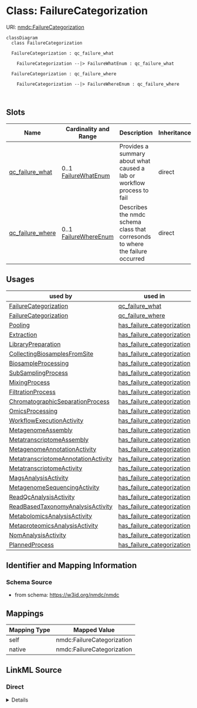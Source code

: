 # Class: FailureCategorization



URI: [nmdc:FailureCategorization](https://w3id.org/nmdc/FailureCategorization)















```mermaid
classDiagram
  class FailureCategorization
    
  FailureCategorization : qc_failure_what
    
    FailureCategorization --|> FailureWhatEnum : qc_failure_what
    
  FailureCategorization : qc_failure_where
    
    FailureCategorization --|> FailureWhereEnum : qc_failure_where
    
  

```





<!-- no inheritance hierarchy -->


## Slots

| Name | Cardinality and Range | Description | Inheritance |
| ---  | --- | --- | --- |
| [qc_failure_what](qc_failure_what.md) | 0..1 <br/> [FailureWhatEnum](FailureWhatEnum.md) | Provides a summary about what caused a lab or workflow process to fail | direct |
| [qc_failure_where](qc_failure_where.md) | 0..1 <br/> [FailureWhereEnum](FailureWhereEnum.md) | Describes the nmdc schema class that corresonds to where the failure occurred | direct |





## Usages

| used by | used in | type | used |
| ---  | --- | --- | --- |
| [FailureCategorization](FailureCategorization.md) | [qc_failure_what](qc_failure_what.md) | domain | [FailureCategorization](FailureCategorization.md) |
| [FailureCategorization](FailureCategorization.md) | [qc_failure_where](qc_failure_where.md) | domain | [FailureCategorization](FailureCategorization.md) |
| [Pooling](Pooling.md) | [has_failure_categorization](has_failure_categorization.md) | range | [FailureCategorization](FailureCategorization.md) |
| [Extraction](Extraction.md) | [has_failure_categorization](has_failure_categorization.md) | range | [FailureCategorization](FailureCategorization.md) |
| [LibraryPreparation](LibraryPreparation.md) | [has_failure_categorization](has_failure_categorization.md) | range | [FailureCategorization](FailureCategorization.md) |
| [CollectingBiosamplesFromSite](CollectingBiosamplesFromSite.md) | [has_failure_categorization](has_failure_categorization.md) | range | [FailureCategorization](FailureCategorization.md) |
| [BiosampleProcessing](BiosampleProcessing.md) | [has_failure_categorization](has_failure_categorization.md) | range | [FailureCategorization](FailureCategorization.md) |
| [SubSamplingProcess](SubSamplingProcess.md) | [has_failure_categorization](has_failure_categorization.md) | range | [FailureCategorization](FailureCategorization.md) |
| [MixingProcess](MixingProcess.md) | [has_failure_categorization](has_failure_categorization.md) | range | [FailureCategorization](FailureCategorization.md) |
| [FiltrationProcess](FiltrationProcess.md) | [has_failure_categorization](has_failure_categorization.md) | range | [FailureCategorization](FailureCategorization.md) |
| [ChromatographicSeparationProcess](ChromatographicSeparationProcess.md) | [has_failure_categorization](has_failure_categorization.md) | range | [FailureCategorization](FailureCategorization.md) |
| [OmicsProcessing](OmicsProcessing.md) | [has_failure_categorization](has_failure_categorization.md) | range | [FailureCategorization](FailureCategorization.md) |
| [WorkflowExecutionActivity](WorkflowExecutionActivity.md) | [has_failure_categorization](has_failure_categorization.md) | range | [FailureCategorization](FailureCategorization.md) |
| [MetagenomeAssembly](MetagenomeAssembly.md) | [has_failure_categorization](has_failure_categorization.md) | range | [FailureCategorization](FailureCategorization.md) |
| [MetatranscriptomeAssembly](MetatranscriptomeAssembly.md) | [has_failure_categorization](has_failure_categorization.md) | range | [FailureCategorization](FailureCategorization.md) |
| [MetagenomeAnnotationActivity](MetagenomeAnnotationActivity.md) | [has_failure_categorization](has_failure_categorization.md) | range | [FailureCategorization](FailureCategorization.md) |
| [MetatranscriptomeAnnotationActivity](MetatranscriptomeAnnotationActivity.md) | [has_failure_categorization](has_failure_categorization.md) | range | [FailureCategorization](FailureCategorization.md) |
| [MetatranscriptomeActivity](MetatranscriptomeActivity.md) | [has_failure_categorization](has_failure_categorization.md) | range | [FailureCategorization](FailureCategorization.md) |
| [MagsAnalysisActivity](MagsAnalysisActivity.md) | [has_failure_categorization](has_failure_categorization.md) | range | [FailureCategorization](FailureCategorization.md) |
| [MetagenomeSequencingActivity](MetagenomeSequencingActivity.md) | [has_failure_categorization](has_failure_categorization.md) | range | [FailureCategorization](FailureCategorization.md) |
| [ReadQcAnalysisActivity](ReadQcAnalysisActivity.md) | [has_failure_categorization](has_failure_categorization.md) | range | [FailureCategorization](FailureCategorization.md) |
| [ReadBasedTaxonomyAnalysisActivity](ReadBasedTaxonomyAnalysisActivity.md) | [has_failure_categorization](has_failure_categorization.md) | range | [FailureCategorization](FailureCategorization.md) |
| [MetabolomicsAnalysisActivity](MetabolomicsAnalysisActivity.md) | [has_failure_categorization](has_failure_categorization.md) | range | [FailureCategorization](FailureCategorization.md) |
| [MetaproteomicsAnalysisActivity](MetaproteomicsAnalysisActivity.md) | [has_failure_categorization](has_failure_categorization.md) | range | [FailureCategorization](FailureCategorization.md) |
| [NomAnalysisActivity](NomAnalysisActivity.md) | [has_failure_categorization](has_failure_categorization.md) | range | [FailureCategorization](FailureCategorization.md) |
| [PlannedProcess](PlannedProcess.md) | [has_failure_categorization](has_failure_categorization.md) | range | [FailureCategorization](FailureCategorization.md) |






## Identifier and Mapping Information







### Schema Source


* from schema: https://w3id.org/nmdc/nmdc





## Mappings

| Mapping Type | Mapped Value |
| ---  | ---  |
| self | nmdc:FailureCategorization |
| native | nmdc:FailureCategorization |





## LinkML Source

<!-- TODO: investigate https://stackoverflow.com/questions/37606292/how-to-create-tabbed-code-blocks-in-mkdocs-or-sphinx -->

### Direct

<details>
```yaml
name: FailureCategorization
from_schema: https://w3id.org/nmdc/nmdc
slots:
- qc_failure_what
- qc_failure_where

```
</details>

### Induced

<details>
```yaml
name: FailureCategorization
from_schema: https://w3id.org/nmdc/nmdc
attributes:
  qc_failure_what:
    name: qc_failure_what
    description: Provides a summary about what caused a lab or workflow process to
      fail
    comments:
    - For example Low read count from a sequencer, malformed fastq files, etc)
    from_schema: https://w3id.org/nmdc/nmdc
    rank: 1000
    domain: FailureCategorization
    alias: qc_failure_what
    owner: FailureCategorization
    domain_of:
    - FailureCategorization
    range: FailureWhatEnum
  qc_failure_where:
    name: qc_failure_where
    description: Describes the nmdc schema class that corresonds to where the failure
      occurred. Most commonly this would be the same as Class that generated the results.
    comments:
    - If the assembly size was too small to proceed to annotation failure_where would
      be MetagenomeAssembly.
    from_schema: https://w3id.org/nmdc/nmdc
    rank: 1000
    domain: FailureCategorization
    alias: qc_failure_where
    owner: FailureCategorization
    domain_of:
    - FailureCategorization
    range: FailureWhereEnum

```
</details>
